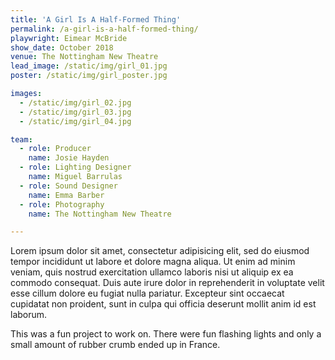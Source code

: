 ```yaml
---
title: 'A Girl Is A Half-Formed Thing'
permalink: /a-girl-is-a-half-formed-thing/
playwright: Eimear McBride
show_date: October 2018
venue: The Nottingham New Theatre
lead_image: /static/img/girl_01.jpg
poster: /static/img/girl_poster.jpg

images:
  - /static/img/girl_02.jpg
  - /static/img/girl_03.jpg
  - /static/img/girl_04.jpg

team:
  - role: Producer
    name: Josie Hayden
  - role: Lighting Designer
    name: Miguel Barrulas
  - role: Sound Designer
    name: Emma Barber
  - role: Photography
    name: The Nottingham New Theatre

---
```


Lorem ipsum dolor sit amet, consectetur adipisicing elit, sed do eiusmod
tempor incididunt ut labore et dolore magna aliqua. Ut enim ad minim veniam,
quis nostrud exercitation ullamco laboris nisi ut aliquip ex ea commodo
consequat. Duis aute irure dolor in reprehenderit in voluptate velit esse
cillum dolore eu fugiat nulla pariatur. Excepteur sint occaecat cupidatat non
proident, sunt in culpa qui officia deserunt mollit anim id est laborum.

This was a fun project to work on. There were fun flashing lights and only a small amount of rubber crumb ended up in France.